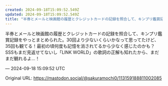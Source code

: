 ```yaml
---
created: 2024-09-18T15:09:52.549Z
updated: 2024-09-18T15:09:52.549Z
title: "半券とメールと映画館の履歴とクレジットカードの記録を照合して、キンプリ鑑賞記録をやっとまとめられた。30回より少ないくらいかなって思ってたけど、35回も観てる！[...]"
---
```


<p>半券とメールと映画館の履歴とクレジットカードの記録を照合して、キンプリ鑑賞記録をやっとまとめられた。30回より少ないくらいかなって思ってたけど、35回も観てる！最初の頃何度も記憶を消されてるから少なく感じたのかも？SSSもまだ見返せてないし「LINK WORLD」の歌詞の正解も知れたから、まだまだ観れるよ…！</p>

&mdash; 2024-09-18 15:09:52 UTC

Original URL: https://mastodon.social/@sakuramochi0/113159188811002085
